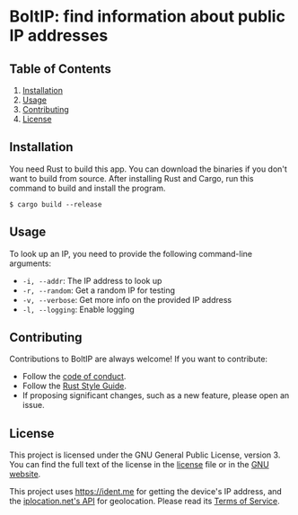 # BoltIP: find information about public IP addresses

## Table of Contents

1.  [Installation](#installation)
2.  [Usage](#usage)
3.  [Contributing](#contributing)
4.  [License](#license)

## Installation

You need Rust to build this app. You can download the binaries if you don't want
to build from source. After installing Rust and Cargo, run this command to build
and install the program.

``` console
$ cargo build --release
```

## Usage

To look up an IP, you need to provide the following command-line arguments:

  - `-i, --addr`: The IP address to look up
  - `-r, --random`: Get a random IP for testing
  - `-v, --verbose`: Get more info on the provided IP address
  - `-l, --logging`: Enable logging

## Contributing

Contributions to BoltIP are always welcome! If you want to contribute:

  - Follow the [code of conduct](CODE_OF_CONDUCT.md).
  - Follow the [Rust Style Guide](https://doc.rust-lang.org/beta/style-guide/index.html).
  - If proposing significant changes, such as a new feature, please open an issue.

## License

This project is licensed under the GNU General Public License, version 3. You
can find the full text of the license in the [license](LICENSE.md) file or in
the [GNU website](https://www.gnu.org/licenses/gpl-3.0.html).

This project uses <https://ident.me> for getting the device's IP address, and
the [iplocation.net's API](https://api.iplocation.net/) for geolocation. Please
read its [Terms of Service](https://www.iplocation.net/terms-of-service).
